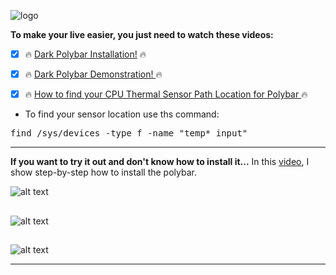 ![logo](https://raw.githubusercontent.com/adi1090x/polybar-themes/master/previews/logo.png) <br />


**To make your live easier, you just need to watch these videos:**

- [x] :fire: [Dark Polybar Installation!](https://www.youtube.com/watch?v=Q2IhW4iGwGY&list=PLEHnzNeoCcNxPukIVaMPCO_QRxZtYPvD3) :fire:<br />
- [x] :fire: [Dark Polybar Demonstration!
](https://www.youtube.com/watch?v=xnnbe-V049I&list=PLEHnzNeoCcNxPukIVaMPCO_QRxZtYPvD3&index=3) :fire:<br />
- [x] :fire: [How to find your CPU Thermal Sensor Path Location for Polybar
](https://www.youtube.com/watch?v=arD0JUP0pi0&list=PLEHnzNeoCcNxPukIVaMPCO_QRxZtYPvD3&index=2) :fire:<br />


- To find your sensor location use ths command:<br />


<pre>find /sys/devices -type f -name "temp*_input" </pre>

------

**If you want to try it out and don't know how to install it...** In this [video](https://www.youtube.com/watch?v=Q2IhW4iGwGY&list=PLEHnzNeoCcNxPukIVaMPCO_QRxZtYPvD3), I show step-by-step how to install the polybar. <br />




![alt text](https://i.imgur.com/G28R3Qu.jpg) <br />
##
![alt text](https://i.imgur.com/yxCRtW6.jpg) <br />
##
![alt text](https://i.imgur.com/c3naLXT.jpg) <br />



------


